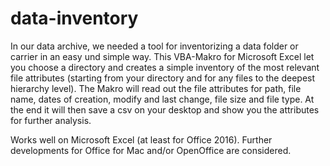 # data-inventory
In our data archive, we needed a tool for inventorizing a data folder or carrier in an easy und simple way. This VBA-Makro for Microsoft Excel let you choose a directory and creates a simple inventory of the most relevant file attributes (starting from your directory and for any files to the deepest hierarchy level). The Makro will read out the file attributes for path, file name, dates of creation, modify and last change, file size and file type. At the end it will then save a csv on your desktop and show you the attributes for further analysis.

Works well on Microsoft Excel (at least for Office 2016). Further developments for Office for Mac and/or OpenOffice are considered.
